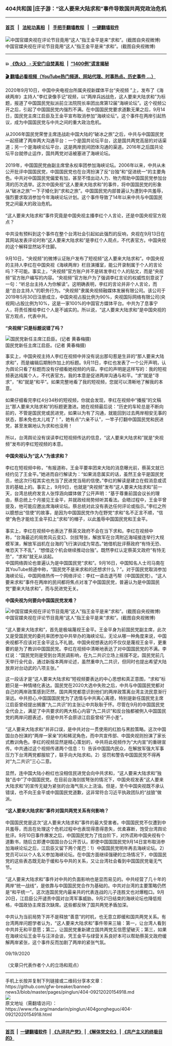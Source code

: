 ### 404共和国 |庄子游：“这人要来大陆求和”事件导致国共两党政治危机
------------------------

#### [首页](https://github.com/gfw-breaker/banned-news3/blob/master/README.md) &nbsp;&nbsp;|&nbsp;&nbsp; [法轮功真相](https://github.com/begood0513/basic/blob/master/README.md)  &nbsp;&nbsp;|&nbsp;&nbsp; [手把手翻墙教程](https://github.com/gfw-breaker/guides/wiki)  &nbsp;&nbsp;|&nbsp;&nbsp; [一键翻墙软件](https://github.com/gfw-breaker/nogfw/blob/master/README.md)  



<div id="headerimg">
 <img alt="中国官媒央视在评论节目竟用“这人”指王金平是来“求和”。(截图自央视微博)" src="https://www.rfa.org/mandarin/yataibaodao/gangtai/hcm1-09112020065910.html/674e7d05622a5716.jpg/image" title="中国官媒央视在评论节目竟用“这人”指王金平是来“求和”。(截图自央视微博)"/>
 <div id="headerimgcontents">
  <div id="headerimgcaption">
   <span>
    中国官媒央视在评论节目竟用“这人”指王金平是来“求和”。(截图自央视微博)
   </span>
   <!-- zoomattribute -->
  </div>
  <!-- headerimgcaption -->
 </div>
 <!-- headerimagecontents -->
</div>

<hr/>


#### 💥 [《伪火》 - 天安门自焚真相 ](http://158.247.195.190:10000/videos/blog/weihuo.html)&nbsp; |&nbsp; [“1400例”谎言揭秘  ](http://158.247.195.190:10000/videos/blog/jiexi1400.html)

#### [ 🎬  翻墙必看视频（YouTube热门频道、网站代理、时事热点、历史事件 ...）](https://github.com/gfw-breaker/links/blob/master/banned.md)

<div id="storytext">
 <div>
  <div class="slot_header">
  </div>
 </div>
 <p>
  2020年9月10日，中国中央电视台所属央视新媒体平台“央视频 ”上，发布了《海峡两岸》主持人“李红录像手记”视频，以“两岸兵凶战危，这人要来大陆求和”为标题，报道了中国国民党拟派前立法院院长率团出席第12届“海峡论坛”。这个视频公开之后，引起了中国国民党内强烈不满。在中国国民党要求道歉无果之后，9月14日，国民党主席江启臣及王金平宣布取消参加”海峡论坛“。这个事件在两岸引起热议，成为中国国民党与中共之间的重大政治危机。
  <br/>
  <br/>
  从2006年国民党荣誉主席连战赴中国大陆的“破冰之旅”之后，中共与中国国民党一起搭建了两岸两大沟通平台：一个是国共论坛平台，这是国共两党高层的对话渠道；另一个是海峡论坛平台，这是两岸民间团体沟通的渠道。2016年之后国共论坛平台就停止运作，国共两党对话被塞进了海峡论坛。
  <br/>
  <br/>
  2019年，中国国民党由副主席曾永权率团参加海峡论坛。2006年以来，中共从未公开批评中国国民党，中国国民党也在台湾扮演了反“台独”和“促进统一”的主要角色。中共对中国国民党偏爱有加，甚至不惜出动人力、物力帮助中国国民党参加台湾的历次选举。这次中国央视“这人要来大陆求和”的事件，将中国国民党的形象从“破冰之旅”一下子矮化到“求和之旅”。中国国民党内部普遍认为遭到中共羞辱，强烈要求取消参加今年海峡论坛计划。这个事件导致了14年以来中共与中国国民党之间最大的政治危机。
  <br/>
  <br/>
  “这人要来大陆求和”事件究竟是中国央视主播李红个人言论，还是中国央视官方观点？
  <br/>
  <br/>
  中共没有预料到这个事件在整个台湾社会引起如此强烈的反响，央视在9月13日在其网站发表评论时称“这人要来大陆求和”是李红个人观点，不代表官方。中国央视的这个解释显然站不住脚。
  <br/>
  <br/>
  9月10日，“央视频”的微博认证账户发布了短视频“这人要来大陆求和”。中国央视的主持人李红在中国央视《海峡两岸》栏目演播室，能公开录制属于个人的言论吗？不可能。事实上，“央视频”官方账户并不是转发李红个人的贴文，而是“央视频”官方账户编写的内容。“央视频”官方账户为了强调李红言论的权威性刻意说了一句：“听总台主持人为你解读”。这明确表明，李红的言论并非个人言论，而是“总台主持人”的职务行为。“央视频”隶属央视频融媒体发展有限公司。该公司于2019年5月30日注册成立，中国央视占股比例为90%，央视国际网络有限公司(央视网)占股比例为10%，这是一家100%的中国官方媒体平台。中共为了息事宁人，将责任推给李红个人是不诚实的。所以说，“这人要来大陆求和”是中国央视的官方观点，代表中共。
  <br/>
  <br/>
  <b>
   “央视频”只是标题说错了吗？
  </b>
 </p>
 <p>
  <div class="image-inline captioned" style="width:622px;">
   <div style="width:622px;">
    <img alt="国民党新任主席江启臣。(记者 黄春梅摄)" src="https://www.rfa.org/mandarin/pinglun/wangdan/wd-06232020132111.html/75aa6b9e-1e0f-47da-9634-f154296bf91e.jpeg" title="国民党新任主席江启臣。(记者 黄春梅摄)"/>
   </div>
   <div class="image-caption">
    <span style="width:622px;">
     国民党新任主席江启臣。(记者 黄春梅摄)
    </span>
    <span class="copyright">
    </span>
   </div>
  </div>
 </p>
 <p>
  事实上，中国央视主持人李红在视频中并没有说出那句惹是生非的“那人要来大陆求和”，而是编辑后期制作加上的标题。9月11日，李红也发表了一个公开声明，认为舆论只看了标题而没有仔细看她视频的内容。李红的声明是这样写的：我的短视频表达纯属个人，不代表官方。我的本意是促进两岸沟通与和平。“求”就是“寻求”，“和”就是“和平”。如果完整地看了我的短视频，您就可以清晰地了解我的本意。
  <br/>
  <br/>
  如果仔细看完李红4分34秒的短视频，你就会发现，李红在视频中“播报”的文稿比“那人要来大陆求和”的标题更激进。她在视频最后说：“历史的车轮总是不断向前的，不管是国民党或民进党，如果以为有了沟通，就能回到过去两岸相安无事的状态，那未免也太儿戏了！”，她有点“六亲不认”，一竿子打翻中国国民党和民进党，甚至发飙地认为求和也没用！
  <br/>
  <br/>
  所以，台湾舆论没有误读李红短视频传达的信息，“这人要来大陆求和”就是“央视频”发布的李红短视频的本意。
  <br/>
  <br/>
  <b>
   中国央视认为“这人”为谁求和？
  </b>
  <br/>
  <br/>
  李红在短视频中称，“有报道称，王金平要率团来大陆的消息曝光前，蔡英文就已经约见了王金平。”她进而自行解读为：“如果消息属实的话，虽然王金平是国民党员，他这次行程其实也充当了民进党当局的信使。”李红的解读是建立在假消息或谎言的基础上的。事实上，9月9日，也就是“央视频”发布“这人要来大陆求和”前一天，台湾总统府发言人张惇涵向媒体做了公开声明：“基于尊重前国会议长的理由，蔡总统上个月接见王金平，并就政经局势倾听其看法。会晤过程中，王金平曾提及，他可能应邀出席海峡论坛。蔡总统对此没有表达任何评论或指示。”李红之所以臆想出“信使”的故事，是因为中国国民党作为在野党“求和”名不正言不顺，“信使”角色才能给王金平扣上“求和”的帽子，以此羞辱中国国民党和王金平。
  <br/>
  <br/>
  事实上，李红在视频中也表达了蔡英文政府不会在当下求和。李红在视频中称，“台海最近的局势风云变幻、剑拔弩张，解放军在台湾附近海域接连举行大规模军演，解放军战机在台海的飞行演训成为常态。”她借机批评蔡政府“有恃无恐、唯恐天下不乱”，“想借这个机会继续推动台独”。既然李红认定蔡英文政府“有恃无恐”，“求和”就无从谈起。
  <br/>
  中国网络舆论也普遍认为是中国国民党“求和”。9月16日，中国知名人士司马南在其YouTube频道中称，“国民党不是来求和的还想求什么？”。对于国民党取消参加海峡论坛，中国网络热传一个网络评论：李红一语击退丐帮（中国国民党）。“这人要来求和”事件在两岸的民间都将焦点对准了中国国民党，普遍认为是中国国民党“要来大陆求和”，而与民进党无关。
  <br/>
  <br/>
  <b>
   中国央视为何要向中国国民党发难？
  </b>
  <br/>
  <div class="image-inline captioned" style="width:1500px;">
   <div style="width:1500px;">
    <img alt="中国官媒央视在评论节目竟用“这人”指王金平是来“求和”。(截图自央视微博)" src="https://www.rfa.org/mandarin/yataibaodao/gangtai/hcm1-09112020065910.html/1599746607999-25bfc9425dfc4499bd3d650b6d06418c-800x1045.jpg" title="中国官媒央视在评论节目竟用“这人”指王金平是来“求和”。(截图自央视微博)"/>
   </div>
   <div class="image-caption">
    <span style="width:1500px;">
     中国官媒央视在评论节目竟用“这人”指王金平是来“求和”。(截图自央视微博)
    </span>
    <span class="copyright">
    </span>
   </div>
  </div>
  <br/>
  “这人要来大陆求和”，首先是极端蔑视王金平。王金平身为前国民党副主席，此次又是受国民党的委托率团参加中共举办的海峡论坛，无论从哪一种角度来说，中国央视都不应该对王金平这么不礼貌。中国央视想表达的不仅仅是蔑视王金平，更重要的是为了教训中国国民党。李红在视频中清晰地表达了对中国国民党的不满。李红说：“国民党则是受到台湾民调影响，在九二共识立场上摇摆不定。国民党前几天举行全代会，通过新版本两岸论述，虽然重申九二共识，但同时也提出希望大陆放弃对台动武的八项主张。”
 </p>
 <p>
  这一段话才是“这人要来大陆求和”短视频要表达的中心思想和真正意图，“求和”标题只是一种情绪化表达。国民党在2020大选中失败之后，中共与中国国民党都对自己的两岸政策感到茫然，国共两党都意识到他们的两岸政策离台湾主流民意渐行渐远。中共担心,中国国国民党为了选情与中共离心离德，特别是新任国民党主席江启臣曾经提出搁置“九二共识”的主张让中共耿耿于怀。尽管在9月的中国国民党全代会上，满足了中共要求的两大核心内容“九二共识”和反台独都被例入中国国民党的两岸问题表述，但是中共不会原谅江启臣曾经“开小差”。
  <br/>
  <br/>
  “这人要来大陆求和”并非口误，是中共对台一贯使用的红脸与黑脸策略。这次中国国台办扮演的“两岸一家亲”的和稀泥角色，而中共宣传部、中国央视则扮演了家长式教训角色。李红的视频显然是精心策划的，中共将此视频作为“大内宣”的重磅宣传。中共通过这个视频传递两个信息：1）告诉中国国内民众，在解放军强大军事压力下台湾两党都服软了，联手向大陆求和。2）惩罚和警告中国国民党不得再对“九二共识”三心二意。
  <br/>
  <br/>
  显然，连中国大陆小粉红也没相信民进党会向中共求和，“这人要来大陆求和”独独“击中”了中国国民党。在目前台海剑拔弩张的情况下，中国央视发表“这人要来大陆求和”的宣传无疑为紧张的台海气氛火上浇油。但是，至今中国央视既不承认错误，也不向王金平或中国国民党道歉，这非常符合习近平执政团队的“战狼”做派。
  <br/>
  <br/>
  <b>
   “这人要来大陆求和”事件对国共两党关系有何影响？
  </b>
  <br/>
  <br/>
  中国国民党是这次“这人要来大陆求和”事件的最大受害者。中国国民党不仅遭到中共羞辱，而且在处理这个危机过程中也表现得患得患失，优柔寡断，饱受台湾舆论批评。9月10日事件爆发之后，中国国民党为了找台阶下，对外谎称中国央视有个道歉书，随后立即遭中国国台办公开否认。即使中国国国民党9月14日宣布取消参加海峡论坛之后，江启臣又留下两个尾巴：1）中国国民党明年再去海峡论坛。2）党员可以以个人名义参加海峡论坛。在中国方面继续强硬的立场情况下，中国国民党的这些表态既无助于缓和与中共的关系，又让台湾社会看到中国国民党毫无气节。
  <br/>
  <br/>
  “这人要来大陆求和”事件对中共的负面影响也是显而易见的。中共经营了几十年的两岸“统一战线”，是依靠与中国国民党合作为基础的。中共对台湾的主要策略仍然是“和平统一”。这次连国民党内最亲共的代表连战的儿子连胜文也对爆粗口。9月20日，江启臣公开谴责中国对台湾军事威胁。9月21日结束的海峡论坛也降低规格，中国政协主席首次缺席。这些都反映了国共两党矛盾加深。
  <br/>
  <br/>
  中共认为当前局势下并不是释放“善意”的时机，也无意立即缓和国共两党关系。有台湾两岸问题学者认为，“这人要来大陆求和”事件带来三输：第一，让台湾人看到中共并无和平意愿；第二，让国民党重新建立国共两党互信愿望破灭；第三，如果在海峡论坛王金平与汪洋会谈，凭王金平与绿营关系良好本可以帮助蔡英文政府缓解两岸紧张，这个事件反而加剧了两岸的紧张气氛。
  <br/>
  <br/>
  09/19/2020
  <br/>
  <br/>
  （文章只代表作者个人的立场和观点）
 </p>
</div>

<hr/>
手机上长按并复制下列链接或二维码分享本文章：<br/>
https://github.com/gfw-breaker/banned-news3/blob/master/pages/pinglun/404-09212020154918.md <br/>
<a href='https://github.com/gfw-breaker/banned-news3/blob/master/pages/pinglun/404-09212020154918.md'><img src='https://github.com/gfw-breaker/banned-news3/blob/master/pages/pinglun/404-09212020154918.md.png'/></a> <br/>
原文地址（需翻墙访问）：https://www.rfa.org/mandarin/pinglun/404gongheguo/404-09212020154918.html


------------------------
#### [首页](https://github.com/gfw-breaker/banned-news3/blob/master/README.md) &nbsp;|&nbsp; [一键翻墙软件](https://github.com/gfw-breaker/nogfw/blob/master/README.md) &nbsp;| [《九评共产党》](https://github.com/gfw-breaker/9ping.md/blob/master/README.md#九评之一评共产党是什么) | [《解体党文化》](https://github.com/gfw-breaker/jtdwh.md/blob/master/README.md) | [《共产主义的终极目的》](https://github.com/gfw-breaker/gczydzjmd.md/blob/master/README.md)


<img src='http://gfw-breaker.win/banned-news3/pages/pinglun/404-09212020154918.md' width='0px' height='0px'/>